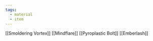 ```yaml
---
tags:
  - material
  - item
---
```

[[Smoldering Vortex]]
[[Mindflare]]
[[Pyroplastic Bolt]]
[[Emberlash]]
